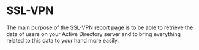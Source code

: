 # SSL-VPN
The main purpose of the SSL-VPN report page is to be able to retrieve the data of users on your Active Directory server and to bring everything related to this data to your hand more easily.
